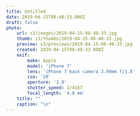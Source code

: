 ```yaml
---
title: Untitled
date: 2019-04-15T08:48:33.000Z
draft: false
photo:
    url: s3/images/2019-04-15-08-48-33.jpg
    thumb: s3/thumbs/2019-04-15-08-48-33.jpg
    preview: s3/previews/2019-04-15-08-48-33.jpg
    created: 2019-04-15T08:48:33.000Z
    exif:
        make: Apple
        model: 'iPhone 7'
        lens: 'iPhone 7 back camera 3.99mm f/1.8'
        iso: '20'
        aperture: '1.8'
        shutter_speed: 1/4167
        focal_length: '4.0 mm'
    title: ""
    caption: "\n"
---
```




